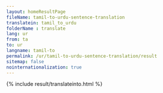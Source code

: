 ```yaml
---
layout: homeResultPage
fileName: tamil-to-urdu-sentence-translation
translatein: tamil_to_urdu
folderName : translate
lang: ur
from: ta
to: ur
langname: tamil-to
permalink: /ur/tamil-to-urdu-sentence-translation/result
sitemap: false
nointernationalization: true
---
```

{% include result/translateinto.html %}

<script src="/js/result/translation.js" data-foldername="{{page.folderName}}" data-lang="{{page.lang}}"></script>
